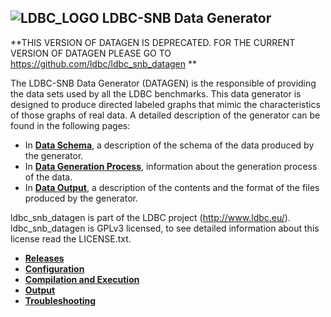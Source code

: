 
![LDBC_LOGO](https://raw.github.com/wiki/ldbc/ldbc_socialnet_bm/images/ldbc-logo.png)
LDBC-SNB Data Generator
----------------------

**THIS VERSION OF DATAGEN IS DEPRECATED. FOR THE CURRENT VERSION OF DATAGEN PLEASE GO TO https://github.com/ldbc/ldbc_snb_datagen **

The LDBC-SNB Data Generator (DATAGEN) is the responsible of providing the data sets used by all the LDBC benchmarks. This data generator is designed to produce directed labeled graphs that mimic the characteristics of those graphs of real data. A detailed description of the generator can be found in the following pages:

* In **[Data Schema](https://github.com/ldbc/ldbc_socialnet_bm/wiki/Data-Schema)**, a description of the schema of the data produced by the generator.
* In **[Data Generation Process](https://github.com/ldbc/ldbc_socialnet_bm/wiki/Data-Generation)**, information about the generation process of the data.
* In **[Data Output](https://github.com/ldbc/ldbc_socialnet_bm/wiki/Data-Output)**, a description of the contents and the format of the files produced by the generator.


ldbc_snb_datagen is part of the LDBC project (http://www.ldbc.eu/).
ldbc_snb_datagen is GPLv3 licensed, to see detailed information about this license read the LICENSE.txt.

* **[Releases](https://github.com/ldbc/ldbc_snb_datagen/releases)**
* **[Configuration](https://github.com/ldbc/ldbc_socialnet_bm/wiki/Configuration)**
* **[Compilation and Execution](https://github.com/ldbc/ldbc_socialnet_bm/wiki/Compilation_Execution)**
* **[Output](https://github.com/ldbc/ldbc_socialnet_bm/wiki/Data-Output)**
* **[Troubleshooting](https://github.com/ldbc/ldbc_socialnet_bm/wiki/Throubleshooting)**
